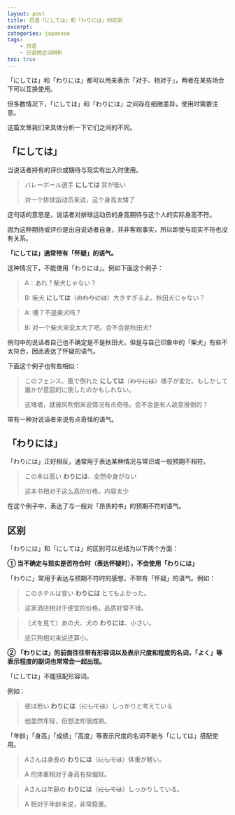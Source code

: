 ```yaml
---
layout: post
title: 日语「にしては」和「わりには」的区别
excerpt:
categories: japanese
tags:
    - 日语
    - 日语相近词辨析
toc: true
---
```


「にしては」和「わりには」都可以用来表示「对于、相对于」，两者在某些场合下可以互换使用。

但多数情况下，「にしては」和「わりには」之间存在细微差异，使用时需要注意。

这篇文章我们来具体分析一下它们之间的不同。

## 「にしては」

当说话者持有的评价或期待与现实有出入时使用。

> バレーボール選手 **にしては** 背が低い
>
> 对一个排球运动员来说，这个身高太矮了

这句话的意思是，说话者对排球运动员的身高期待与这个人的实际身高不符。

因为这种期待或评价是出自说话者自身，并非客观事实，所以即使与现实不符也没有关系。

**「にしては」通常带有「怀疑」的语气。**

这种情况下，不能使用「わりには」。例如下面这个例子：

> A：あれ？柴犬じゃない？
>
> B: 柴犬 **にしては**（~~のわりには~~）大きすぎるよ。秋田犬じゃない？

> A: 噢？不是柴犬吗？
>
> B: 对一个柴犬来说太大了吧。会不会是秋田犬?

例句中的说话者自己也不确定是不是秋田犬，但是与自己印象中的「柴犬」有些不太符合，因此表达了怀疑的语气。

下面这个例子也有些相似：

> このフェンス、風で倒れた **にしては**（~~わりには~~）様子が変だ。もしかして誰かが意図的に倒したのかもしれない。
>
> 这堵墙，就被风吹倒来说情况有点奇怪。会不会是有人故意推倒的？

带有一种对说话者来说有点奇怪的语气。

## 「わりには」

「わりには」正好相反，通常用于表达某种情况与常识或一般预期不相符。

> この本は高い **わりには**、全然中身がない
>
> 这本书相对于这么高的价格，内容太少

在这个例子中，表达了与一般对「昂贵的书」的预期不符的语气。

## 区别

「わりには」和「にしては」的区别可以总结为以下两个方面：

**① 当不确定与现实是否符合时（表达怀疑时），不会使用「わりには」**

「わりに」常用于表达与预期不符时的感想，不带有「怀疑」的语气。例如：

> このホテルは安い **わりには** とてもよかった。
>
> 这家酒店相对于便宜的价格，品质好常不错。

> （犬を見て）あの犬、犬の **わりには**、小さい。
>
> 这只狗相对来说还算小。

**② 「わりには」的前面往往带有形容词以及表示尺度和程度的名词，「よく」等表示程度的副词也常常会一起出现。**

「にしては」不能搭配形容词。

例如：

> 彼は若い **わりには**（~~にしては~~）しっかりと考えている
>
> 他虽然年轻，但想法却很成熟。

「年龄」「身高」「成绩」「高度」等表示尺度的名词不能与「にしては」搭配使用。

> Aさんは身長の **わりには**（~~にしては~~）体重が軽い。
>
> A 的体重相对于身高有些偏轻。

> Aさんは年齢の **わりには**（~~にしては~~）しっかりしている。
> 
> A 相对于年龄来说，非常稳重。
